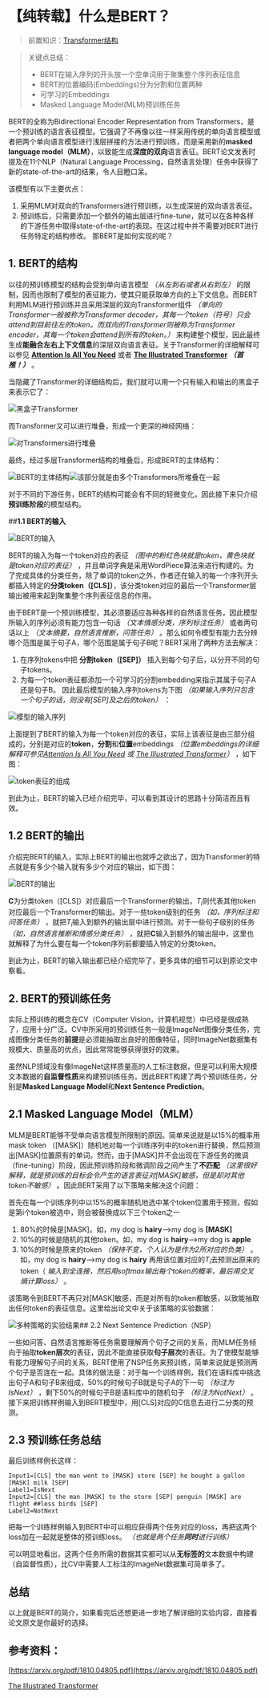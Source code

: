 # 【纯转载】什么是BERT？

>前置知识：[Transformer结构](./transformer.md)

>关键点总结：
>* BERT在输入序列的开头放一个空单词用于聚集整个序列表征信息
>* BERT的位置编码(Embeddings)分为分割和位置两种
>* 可学习的Embeddings
>* Masked Language Model(MLM)预训练任务

BERT的全称为Bidirectional Encoder Representation from Transformers，是一个预训练的语言表征模型。它强调了不再像以往一样采用传统的单向语言模型或者把两个单向语言模型进行浅层拼接的方法进行预训练，而是采用新的**masked language model（MLM）**，以致能生成**深度的双向**语言表征。BERT论文发表时提及在11个NLP（Natural Language Processing，自然语言处理）任务中获得了新的state-of-the-art的结果，令人目瞪口呆。

该模型有以下主要优点：

1. 采用MLM对双向的Transformers进行预训练，以生成深层的双向语言表征。
2. 预训练后，只需要添加一个额外的输出层进行fine-tune，就可以在各种各样的下游任务中取得state-of-the-art的表现。在这过程中并不需要对BERT进行任务特定的结构修改。
那BERT是如何实现的呢？

## 1. BERT的结构

以往的预训练模型的结构会受到单向语言模型 *（从左到右或者从右到左）* 的限制，因而也限制了模型的表征能力，使其只能获取单方向的上下文信息。而BERT利用MLM进行预训练并且采用深层的双向Transformer组件 *（单向的Transformer一般被称为Transformer decoder，其每一个token（符号）只会attend到目前往左的token。而双向的Transformer则被称为Transformer encoder，其每一个token会attend到所有的token。）* 来构建整个模型，因此最终生成**能融合左右上下文信息**的深层双向语言表征。关于Transformer的详细解释可以参见 **[Attention Is All You Need](https://arxiv.org/abs/1706.03762)** 或者 **[The Illustrated Transformer](https://jalammar.github.io/illustrated-transformer/)** ***（首推！）*** 。

当隐藏了Transformer的详细结构后，我们就可以用一个只有输入和输出的黑盒子来表示它了：

![黑盒子Transformer](https://pic1.zhimg.com/v2-2f4e0469fbb15ab3791888e5eba66cb4_r.jpg)

而Transformer又可以进行堆叠，形成一个更深的神经网络：

![对Transformers进行堆叠](https://pic1.zhimg.com/v2-3206310dd24e189a0580f8ab38e07424_r.jpg)

最终，经过多层Transformer结构的堆叠后，形成BERT的主体结构：

![BERT的主体结构](https://pic3.zhimg.com/v2-f0618dc2c2f62bd8d71c2195947be1d6_r.jpg)![该部分就是由多个Transformers所堆叠在一起](https://pic3.zhimg.com/v2-102728d6cf40fb22febd01d63dd1d7da_r.jpg)

对于不同的下游任务，BERT的结构可能会有不同的轻微变化，因此接下来只介绍**预训练阶段**的模型结构。

##**1.1 BERT的输入**

![BERT的输入](https://pic2.zhimg.com/v2-3d2a72e246eb12cf605726ce7b6fbf59_r.jpg)

BERT的输入为每一个token对应的表征 *（图中的粉红色块就是token，黄色块就是token对应的表征）* ，并且单词字典是采用WordPiece算法来进行构建的。为了完成具体的分类任务，除了单词的token之外，作者还在输入的每一个序列开头都插入特定的**分类token（[CLS]）**，该分类token对应的最后一个Transformer层输出被用来起到聚集整个序列表征信息的作用。

由于BERT是一个预训练模型，其必须要适应各种各样的自然语言任务，因此模型所输入的序列必须有能力包含一句话 *（文本情感分类，序列标注任务）* 或者两句话以上 *（文本摘要，自然语言推断，问答任务）* 。那么如何令模型有能力去分辨哪个范围是属于句子A，哪个范围是属于句子B呢？BERT采用了两种方法去解决：

1. 在序列tokens中把 **分割token（[SEP]）** 插入到每个句子后，以分开不同的句子tokens。
2. 为每一个token表征都添加一个可学习的分割embedding来指示其属于句子A还是句子B。
因此最后模型的输入序列tokens为下图 *（如果输入序列只包含一个句子的话，则没有[SEP]及之后的token）* ：

![模型的输入序列](https://pic1.zhimg.com/v2-a12ee6f717cc8312c43d140eb173def8_r.jpg)

上面提到了BERT的输入为每一个token对应的表征，实际上该表征是由三部分组成的，分别是对应的**token**，**分割**和**位置**embeddings *（位置embeddings的详细解释可参见[Attention Is All You Need](https://arxiv.org/abs/1706.03762) 或 [The Illustrated Transformer](https://jalammar.github.io/illustrated-transformer/)）* ，如下图：

![token表征的组成](https://pic1.zhimg.com/v2-ee823df66560850baa34128af76a6334_r.jpg)

到此为止，BERT的输入已经介绍完毕，可以看到其设计的思路十分简洁而且有效。

## 1.2 BERT的输出

介绍完BERT的输入，实际上BERT的输出也就呼之欲出了，因为Transformer的特点就是有多少个输入就有多少个对应的输出，如下图：

![BERT的输出](https://pic3.zhimg.com/v2-7e0666db23ec2c29358cc89e2f823a06_r.jpg)

**C**为分类token（[CLS]）对应最后一个Transformer的输出，$T_i$则代表其他token对应最后一个Transformer的输出。对于一些token级别的任务 *（如，序列标注和问答任务）* ，就把$T_i$输入到额外的输出层中进行预测。对于一些句子级别的任务 *（如，自然语言推断和情感分类任务）* ，就把**C**输入到额外的输出层中，这里也就解释了为什么要在每一个token序列前都要插入特定的分类token。

到此为止，BERT的输入输出都已经介绍完毕了，更多具体的细节可以到原论文中察看。

## 2. BERT的预训练任务

实际上预训练的概念在CV（Computer Vision，计算机视觉）中已经是很成熟了，应用十分广泛。CV中所采用的预训练任务一般是ImageNet图像分类任务，完成图像分类任务的**前提**是必须能抽取出良好的图像特征，同时ImageNet数据集有规模大、质量高的优点，因此常常能够获得很好的效果。

虽然NLP领域没有像ImageNet这样质量高的人工标注数据，但是可以利用大规模文本数据的**自监督性质**来构建预训练任务。因此BERT构建了两个预训练任务，分别是**Masked Language Model**和**Next Sentence Prediction**。

## 2.1 Masked Language Model（MLM）

MLM是BERT能够不受单向语言模型所限制的原因。简单来说就是以15%的概率用mask token （[MASK]）随机地对每一个训练序列中的token进行替换，然后预测出[MASK]位置原有的单词。然而，由于[MASK]并不会出现在下游任务的微调（fine-tuning）阶段，因此预训练阶段和微调阶段之间产生了**不匹配** *（这里很好解释，就是预训练的目标会令产生的语言表征对[MASK]敏感，但是却对其他token不敏感）* 。因此BERT采用了以下策略来解决这个问题：

首先在每一个训练序列中以15%的概率随机地选中某个token位置用于预测，假如是第i个token被选中，则会被替换成以下三个token之一

1. 80%的时候是[MASK]。如，my dog is **hairy**——>my dog is **[MASK]**
2. 10%的时候是随机的其他token。如，my dog is **hairy**——>my dog is **apple**
3. 10%的时候是原来的token *（保持不变，个人认为是作为2所对应的负类）* 。如，my dog is **hairy**——>my dog is **hairy**
再用该位置对应的$T_i$去预测出原来的token（ *输入到全连接，然后用softmax输出每个token的概率，最后用交叉熵计算loss）* 。

该策略令到BERT不再只对[MASK]敏感，而是对所有的token都敏感，以致能抽取出任何token的表征信息。这里给出论文中关于该策略的实验数据：

![多种策略的实验结果](https://pic3.zhimg.com/v2-c8167e6b04726abe4421667abd027c3e_r.jpg)## 2.2 Next Sentence Prediction（NSP）

一些如问答、自然语言推断等任务需要理解两个句子之间的关系，而MLM任务倾向于抽取**token层次**的表征，因此不能直接获取**句子层次**的表征。为了使模型能够有能力理解句子间的关系，BERT使用了NSP任务来预训练，简单来说就是预测两个句子是否连在一起。具体的做法是：对于每一个训练样例，我们在语料库中挑选出句子A和句子B来组成，50%的时候句子B就是句子A的下一句 *（标注为IsNext）* ，剩下50%的时候句子B是语料库中的随机句子 *（标注为NotNext）* 。接下来把训练样例输入到BERT模型中，用[CLS]对应的C信息去进行二分类的预测。

## 2.3 预训练任务总结

最后训练样例长这样：

```
Input1=[CLS] the man went to [MASK] store [SEP] he bought a gallon [MASK] milk [SEP]
Label1=IsNext
Input2=[CLS] the man [MASK] to the store [SEP] penguin [MASK] are flight ##less birds [SEP]
Label2=NotNext
```
把每一个训练样例输入到BERT中可以相应获得两个任务对应的loss，再把这两个loss加在一起就是整体的预训练loss。 *（也就是两个任务**同时**进行训练）* 

可以明显地看出，这两个任务所需的数据其实都可以从**无标签的**文本数据中构建（自监督性质），比CV中需要人工标注的ImageNet数据集可简单多了。

## 总结

以上就是BERT的简介，如果看完后还想更进一步地了解详细的实验内容，直接看论文原文是你最好的选择。

## 参考资料：

[https://arxiv.org/pdf/1810.04805.pdf](https://arxiv.org/pdf/1810.04805.pdf)

[The Illustrated Transformer​](https://jalammar.github.io/illustrated-transformer/)
